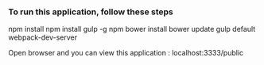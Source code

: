 ### To run this application, follow these steps

npm install
npm install gulp -g
npm bower install
bower update
gulp default
webpack-dev-server

Open browser and you can view this application : localhost:3333/public
